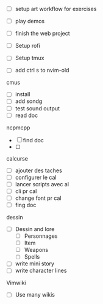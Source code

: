 * [ ] setup art workflow for exercises
* [ ] play demos
* [ ] finish the web project


* [ ] Setup rofi
* [ ] Setup tmux
* [ ] add ctrl s to nvim-old

cmus
- [ ] install
- [ ] add sondg
- [ ] test sound output
- [ ] read doc

ncpmcpp
- [ ] find doc
- [ ] 

calcurse
- [ ] ajouter des taches
- [ ] configurer le cal
- [ ] lancer scripts avec al
- [ ] cli pr cal
- [ ] change font pr cal
- [ ] fing doc

dessin
* [ ] Dessin and lore
	* [ ] Personnages
	* [ ] Item
	* [ ] Weapons
	* [ ] Spells
* [ ] write mini story
* [ ] write character lines

Vimwiki
- [ ] Use many wikis


